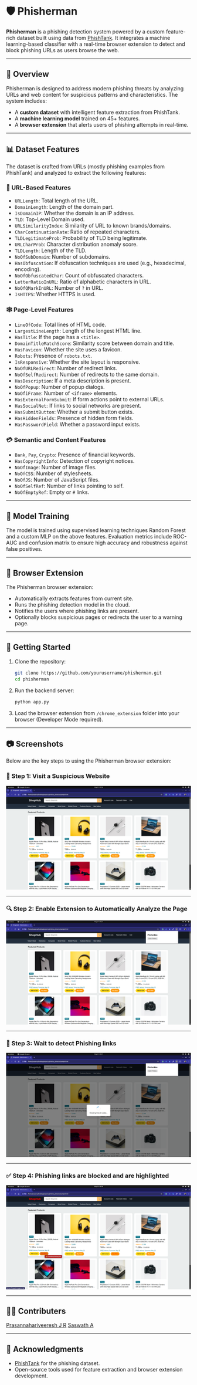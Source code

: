 # 🛡️ Phisherman

**Phisherman** is a phishing detection system powered by a custom feature-rich dataset built using data from [PhishTank](https://www.phishtank.com/). It integrates a machine learning-based classifier with a real-time browser extension to detect and block phishing URLs as users browse the web.

---

## 📌 Overview

Phisherman is designed to address modern phishing threats by analyzing URLs and web content for suspicious patterns and characteristics. The system includes:

- A **custom dataset** with intelligent feature extraction from PhishTank.
- A **machine learning model** trained on 45+ features.
- A **browser extension** that alerts users of phishing attempts in real-time.

---

## 📊 Dataset Features

The dataset is crafted from URLs (mostly phishing examples from PhishTank) and analyzed to extract the following features:

### 🔗 URL-Based Features

- `URLLength`: Total length of the URL.
- `DomainLength`: Length of the domain part.
- `IsDomainIP`: Whether the domain is an IP address.
- `TLD`: Top-Level Domain used.
- `URLSimilarityIndex`: Similarity of URL to known brands/domains.
- `CharContinuationRate`: Ratio of repeated characters.
- `TLDLegitimateProb`: Probability of TLD being legitimate.
- `URLCharProb`: Character distribution anomaly score.
- `TLDLength`: Length of the TLD.
- `NoOfSubDomain`: Number of subdomains.
- `HasObfuscation`: If obfuscation techniques are used (e.g., hexadecimal, encoding).
- `NoOfObfuscatedChar`: Count of obfuscated characters.
- `LetterRatioInURL`: Ratio of alphabetic characters in URL.
- `NoOfQMarkInURL`: Number of `?` in URL.
- `IsHTTPS`: Whether HTTPS is used.

### 🕸️ Page-Level Features

- `LineOfCode`: Total lines of HTML code.
- `LargestLineLength`: Length of the longest HTML line.
- `HasTitle`: If the page has a `<title>`.
- `DomainTitleMatchScore`: Similarity score between domain and title.
- `HasFavicon`: Whether the site uses a favicon.
- `Robots`: Presence of `robots.txt`.
- `IsResponsive`: Whether the site layout is responsive.
- `NoOfURLRedirect`: Number of redirect links.
- `NoOfSelfRedirect`: Number of redirects to the same domain.
- `HasDescription`: If a meta description is present.
- `NoOfPopup`: Number of popup dialogs.
- `NoOfiFrame`: Number of `<iframe>` elements.
- `HasExternalFormSubmit`: If form actions point to external URLs.
- `HasSocialNet`: If links to social networks are present.
- `HasSubmitButton`: Whether a submit button exists.
- `HasHiddenFields`: Presence of hidden form fields.
- `HasPasswordField`: Whether a password input exists.

### 💳 Semantic and Content Features

- `Bank`, `Pay`, `Crypto`: Presence of financial keywords.
- `HasCopyrightInfo`: Detection of copyright notices.
- `NoOfImage`: Number of image files.
- `NoOfCSS`: Number of stylesheets.
- `NoOfJS`: Number of JavaScript files.
- `NoOfSelfRef`: Number of links pointing to self.
- `NoOfEmptyRef`: Empty or `#` links.

---

## 🧠 Model Training

The model is trained using supervised learning techniques Random Forest and a custom MLP on the above features. Evaluation metrics include ROC-AUC and confusion matrix to ensure high accuracy and robustness against false positives.

---

## 🧩 Browser Extension

The Phisherman browser extension:

- Automatically extracts features from current site.
- Runs the phishing detection model in the cloud.
- Notifies the users where phishing links are present.
- Optionally blocks suspicious pages or redirects the user to a warning page.

---

## 🚀 Getting Started

1. Clone the repository:
   ```bash
   git clone https://github.com/yourusername/phisherman.git
   cd phisherman
    ```

2. Run the backend server:

   ```bash
   python app.py
   ```

3. Load the browser extension from `/chrome_extension` folder into your browser (Developer Mode required).

---

## 📷 Screenshots

Below are the key steps to using the Phisherman browser extension:

### 🧭 Step 1: Visit a Suspicious Website
![Step 1](screenshots/1.png)

---

### 🔍 Step 2: Enable Extension to Automatically Analyze the Page
![Step 2](screenshots/2.png)

---

### 🚨 Step 3: Wait to detect Phishing links
![Step 3](screenshots/3.png)

---

### ✅ Step 4: Phishing links are blocked and are highlighted
![Step 4](screenshots/4.png)

---

## 🙋‍♀️ Contributers

[Prasannahariveeresh J R](https://www.github.com/Prasannahariveeresh)
[Saswath A](https://www.github.com/Saswath-A)

---

## 🔗 Acknowledgments

* [PhishTank](https://www.phishtank.com/) for the phishing dataset.
* Open-source tools used for feature extraction and browser extension development.
